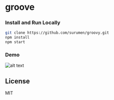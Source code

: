 # groove

### Install and Run Locally

```sh
git clone https://github.com/surumen/groovy.git
npm install
npm start
```

### Demo

![alt text](https://raw.githubusercontent.com/surumen/groovy/master/public/groove.gif "Groovy")

## License

MIT
